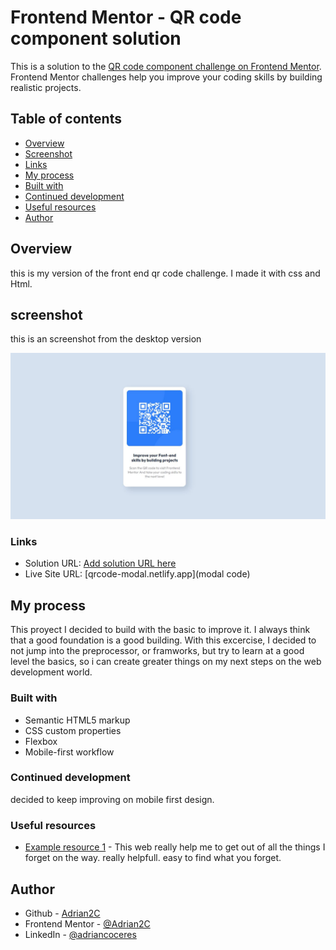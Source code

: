 # Frontend Mentor - QR code component solution

This is a solution to the [QR code component challenge on Frontend Mentor](https://www.frontendmentor.io/challenges/qr-code-component-iux_sIO_H). Frontend Mentor challenges help you improve your coding skills by building realistic projects. 

## Table of contents

- [Overview](#overview)
- [Screenshot](#screenshot)
- [Links](#links)
- [My process](#my-process)
- [Built with](#built-with)
- [Continued development](#continued-development)
- [Useful resources](#useful-resources)
- [Author](#author)

## Overview
this is my version of the front end qr code challenge. I made it with css and Html.


## screenshot

this is an screenshot from the desktop version

![Screenshot](screenshot.JPG)


### Links

- Solution URL: [Add solution URL here](https://your-solution-url.com)
- Live Site URL: [qrcode-modal.netlify.app](modal code)

## My process
This proyect I decided to build with the basic to improve it. I always think that a good foundation is a good building. With this excercise, I decided to not jump into the preprocessor, or framworks, but try to learn at a good level the basics, so i can create greater things on my next steps on the web development world.
### Built with

- Semantic HTML5 markup
- CSS custom properties
- Flexbox
- Mobile-first workflow

### Continued development

decided to keep improving on mobile first design.

### Useful resources

- [Example resource 1](https://lenguajecss.com/css/) - This web really help me to get out of all the things I forget on the way. really helpfull. easy to find what you forget.


## Author

- Github - [Adrian2C](https://github.com/Adrian2C)
- Frontend Mentor - [@Adrian2C](https://www.frontendmentor.io/profile/Adrian2C)
- LinkedIn - [@adriancoceres](https://www.linkedin.com/in/adriancoceres/)
